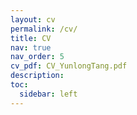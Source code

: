```yaml
---
layout: cv
permalink: /cv/
title: CV
nav: true
nav_order: 5
cv_pdf: CV_YunlongTang.pdf
description:
toc:
  sidebar: left
---
```


